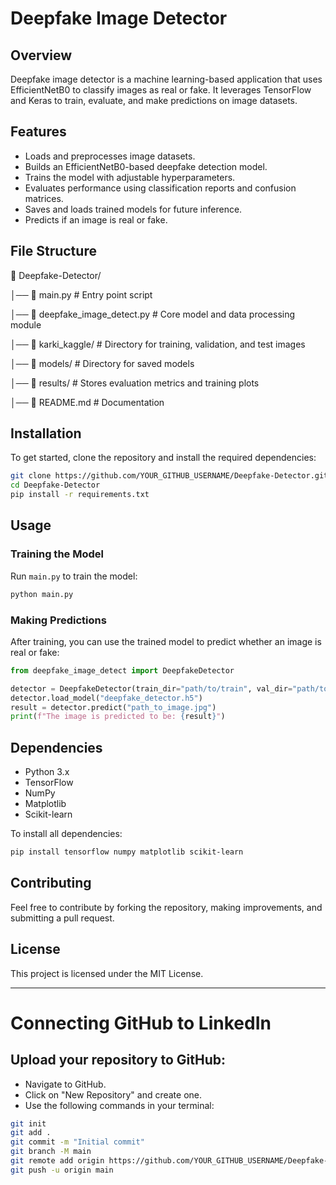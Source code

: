 # Deepfake Image Detector

## Overview
Deepfake image detector is a machine learning-based application that uses EfficientNetB0 to classify images as real or fake. It leverages TensorFlow and Keras to train, evaluate, and make predictions on image datasets.

## Features
- Loads and preprocesses image datasets.
- Builds an EfficientNetB0-based deepfake detection model.
- Trains the model with adjustable hyperparameters.
- Evaluates performance using classification reports and confusion matrices.
- Saves and loads trained models for future inference.
- Predicts if an image is real or fake.

## File Structure
📂 Deepfake-Detector/

│── 📄 main.py                        # Entry point script

│── 📄 deepfake_image_detect.py       # Core model and data processing module

│── 📂 karki_kaggle/                  # Directory for training, validation, and test images

│── 📂 models/                        # Directory for saved models

│── 📂 results/                       # Stores evaluation metrics and training plots

│── 📄 README.md                       # Documentation

## Installation
To get started, clone the repository and install the required dependencies:

```bash
git clone https://github.com/YOUR_GITHUB_USERNAME/Deepfake-Detector.git
cd Deepfake-Detector
pip install -r requirements.txt
```

## Usage
### **Training the Model**
Run `main.py` to train the model:

```bash
python main.py
```

### **Making Predictions**
After training, you can use the trained model to predict whether an image is real or fake:

```python
from deepfake_image_detect import DeepfakeDetector

detector = DeepfakeDetector(train_dir="path/to/train", val_dir="path/to/val", test_dir="path/to/test")
detector.load_model("deepfake_detector.h5")
result = detector.predict("path_to_image.jpg")
print(f"The image is predicted to be: {result}")
```

## Dependencies
- Python 3.x
- TensorFlow
- NumPy
- Matplotlib
- Scikit-learn

To install all dependencies:

```bash
pip install tensorflow numpy matplotlib scikit-learn
```

## Contributing
Feel free to contribute by forking the repository, making improvements, and submitting a pull request.

## License
This project is licensed under the MIT License.

---

# Connecting GitHub to LinkedIn

## Upload your repository to GitHub:
- Navigate to GitHub.
- Click on "New Repository" and create one.
- Use the following commands in your terminal:

```bash
git init
git add .
git commit -m "Initial commit"
git branch -M main
git remote add origin https://github.com/YOUR_GITHUB_USERNAME/Deepfake-Detector.git
git push -u origin main
```
